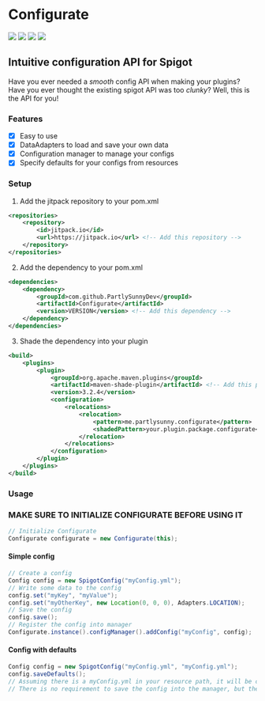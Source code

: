 # Configurate

[![](https://jitpack.io/v/PartlySunnyDev/Configurate.svg)](https://jitpack.io/#PartlySunnyDev/Configurate)
![](https://img.shields.io/github/languages/top/PartlySunnyDev/Configurate)
![](https://img.shields.io/github/v/release/PartlySunnyDev/Configurate)
![](https://img.shields.io/github/stars/PartlySunnyDev/Configurate?style=social)

## Intuitive configuration API for Spigot

Have you ever needed a _smooth_ config API when making your plugins? Have you ever thought the existing spigot API was
too _clunky_? Well, this is the API for you!

### Features

- [x] Easy to use
- [x] DataAdapters to load and save your own data
- [x] Configuration manager to manage your configs
- [x] Specify defaults for your configs from resources

### Setup

1. Add the jitpack repository to your pom.xml

```xml
<repositories>
    <repository>
        <id>jitpack.io</id>
        <url>https://jitpack.io</url> <!-- Add this repository -->
    </repository>
</repositories>
```

2. Add the dependency to your pom.xml

```xml
<dependencies>
    <dependency>
        <groupId>com.github.PartlySunnyDev</groupId>
        <artifactId>Configurate</artifactId>
        <version>VERSION</version> <!-- Add this dependency -->
    </dependency>
</dependencies>
```

3. Shade the dependency into your plugin

```xml
<build>
    <plugins>
        <plugin>
            <groupId>org.apache.maven.plugins</groupId>
            <artifactId>maven-shade-plugin</artifactId> <!-- Add this plugin -->
            <version>3.2.4</version>
            <configuration>
                <relocations>
                    <relocation>
                        <pattern>me.partlysunny.configurate</pattern>
                        <shadedPattern>your.plugin.package.configurate</shadedPattern> <!-- Add this relocation -->
                    </relocation>
                </relocations>
            </configuration>
        </plugin>
    </plugins>
</build>
```

### Usage

### MAKE SURE TO INITIALIZE CONFIGURATE BEFORE USING IT

```java
// Initialize Configurate
Configurate configurate = new Configurate(this);
```

#### Simple config

```java
// Create a config
Config config = new SpigotConfig("myConfig.yml");
// Write some data to the config
config.set("myKey", "myValue");
config.set("myOtherKey", new Location(0, 0, 0), Adapters.LOCATION);
// Save the config
config.save();
// Register the config into manager
Configurate.instance().configManager().addConfig("myConfig", config);
```

#### Config with defaults

```java
Config config = new SpigotConfig("myConfig.yml", "myConfig.yml");
config.saveDefaults();
// Assuming there is a myConfig.yml in your resource path, it will be copied to your plugin's data folder
// There is no requirement to save the config into the manager, but the manager will allow you to saveAll() etc.
```